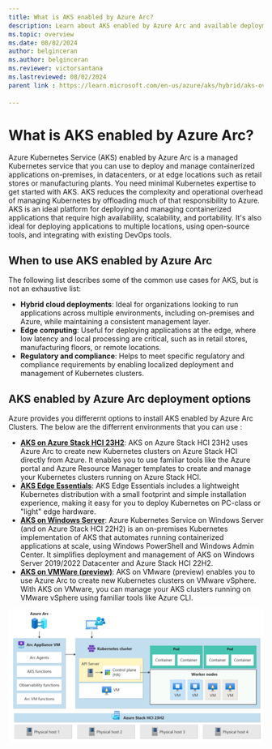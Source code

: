 ```yaml
---
title: What is AKS enabled by Azure Arc?
description: Learn about AKS enabled by Azure Arc and available deployment options.
ms.topic: overview
ms.date: 08/02/2024
author: belginceran     
ms.author: belginceran 
ms.reviewer: victorsantana
ms.lastreviewed: 08/02/2024
parent link : https://learn.microsoft.com/en-us/azure/aks/hybrid/aks-overview

---
```


# What is AKS enabled by Azure Arc?

Azure Kubernetes Service (AKS) enabled by Azure Arc is a managed Kubernetes service that you can use to deploy and manage containerized applications on-premises, in datacenters, or at edge locations such as retail stores or manufacturing plants. You need minimal Kubernetes expertise to get started with AKS. AKS reduces the complexity and operational overhead of managing Kubernetes by offloading much of that responsibility to Azure. AKS is an ideal platform for deploying and managing containerized applications that require high availability, scalability, and portability. It's also ideal for deploying applications to multiple locations, using open-source tools, and integrating with existing DevOps tools.

## When to use AKS enabled by Azure Arc

The following list describes some of the common use cases for AKS, but is not an exhaustive list:

- **Hybrid cloud deployments**: Ideal for organizations looking to run applications across multiple environments, including on-premises and Azure, while maintaining a consistent management layer.
- **Edge computing**: Useful for deploying applications at the edge, where low latency and local processing are critical, such as in retail stores, manufacturing floors, or remote locations.
- **Regulatory and compliance**: Helps to meet specific regulatory and compliance requirements by enabling localized deployment and management of Kubernetes clusters.

## AKS enabled by Azure Arc deployment options

Azure provides you differernt options to install AKS enabled by Azure Arc Clusters. The below are the differrent environments that you can use : 

- **[AKS on Azure Stack HCI 23H2](https://learn.microsoft.com/en-us/azure/aks/hybrid/aks-whats-new-23h2)**: AKS on Azure Stack HCI 23H2 uses Azure Arc to create new Kubernetes clusters on Azure Stack HCI directly from Azure. It enables you to use familiar tools like the Azure portal and Azure Resource Manager templates to create and manage your Kubernetes clusters running on Azure Stack HCI.
- **[AKS Edge Essentials](https://learn.microsoft.com/en-us/azure/aks/hybrid/aks-edge-overview)**: AKS Edge Essentials includes a lightweight Kubernetes distribution with a small footprint and simple installation experience, making it easy for you to deploy Kubernetes on PC-class or "light" edge hardware.
- **[AKS on Windows Server](https://learn.microsoft.com/en-us/azure/aks/hybrid/overview)**: Azure Kubernetes Service on Windows Server (and on Azure Stack HCI 22H2) is an on-premises Kubernetes implementation of AKS that automates running containerized applications at scale, using Windows PowerShell and Windows Admin Center. It simplifies deployment and management of AKS on Windows Server 2019/2022 Datacenter and Azure Stack HCI 22H2.
- **[AKS on VMWare (preview)](https://learn.microsoft.com/en-us/azure/aks/hybrid/aks-vmware-overview)**: AKS on VMware (preview) enables you to use Azure Arc to create new Kubernetes clusters on VMware vSphere. With AKS on VMware, you can manage your AKS clusters running on VMware vSphere using familiar tools like Azure CLI.

![Cluster Architecture](image.png)